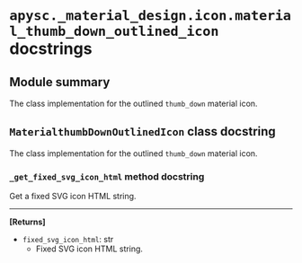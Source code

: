 # `apysc._material_design.icon.material_thumb_down_outlined_icon` docstrings

## Module summary

The class implementation for the outlined `thumb_down` material icon.

## `MaterialthumbDownOutlinedIcon` class docstring

The class implementation for the outlined `thumb_down` material icon.

### `_get_fixed_svg_icon_html` method docstring

Get a fixed SVG icon HTML string.<hr>

**[Returns]**

- `fixed_svg_icon_html`: str
  - Fixed SVG icon HTML string.